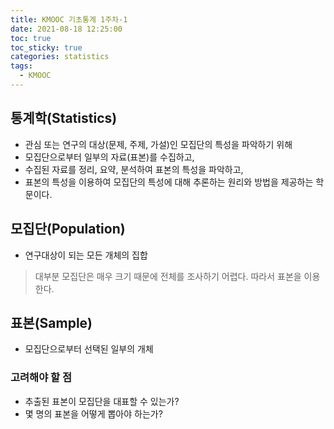 ```yaml
---
title: KMOOC 기초통계 1주차-1
date: 2021-08-18 12:25:00
toc: true
toc_sticky: true
categories: statistics
tags:
  - KMOOC
---
```



## 통계학(Statistics)

- 관심 또는 연구의 대상(문제, 주제, 가설)인 모집단의 특성을 파악하기 위해  
- 모집단으로부터 일부의 자료(표본)를 수집하고,
- 수집된 자료를 정리, 요약, 분석하여 표본의 특성을 파악하고,  
- 표본의 특성을 이용하여 모집단의 특성에 대해 추론하는 원리와 방법을 제공하는 학문이다.

## 모집단(Population)

- 연구대상이 되는 모든 개체의 집합  
> 대부분 모집단은 매우 크기 때문에 전체를 조사하기 어렵다. 따라서 표본을 이용한다.

## 표본(Sample)

- 모집단으로부터 선택된 일부의 개체  

### 고려해야 할 점

- 추출된 표본이 모집단을 대표할 수 있는가?
- 몇 명의 표본을 어떻게 뽑아야 하는가?
